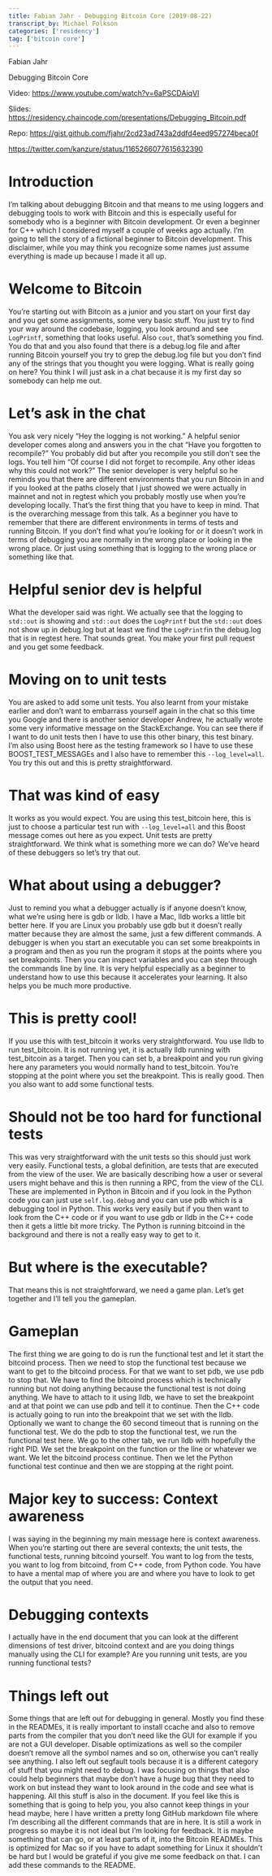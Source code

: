 ```yaml
---
title: Fabian Jahr - Debugging Bitcoin Core (2019-08-22)
transcript_by: Michael Folkson
categories: ['residency']
tag: ['bitcoin core']
---
```


Fabian Jahr

Debugging Bitcoin Core

Video: <https://www.youtube.com/watch?v=6aPSCDAiqVI>

Slides: <https://residency.chaincode.com/presentations/Debugging_Bitcoin.pdf>

Repo: <https://gist.github.com/fjahr/2cd23ad743a2ddfd4eed957274beca0f>

<https://twitter.com/kanzure/status/1165266077615632390>

# Introduction

I’m talking about debugging Bitcoin and that means to me using loggers and debugging tools to work with Bitcoin and this is especially useful for somebody who is a beginner with Bitcoin development. Or even a beginner for C++ which I considered myself a couple of weeks ago actually. I’m going to tell the story of a fictional beginner to Bitcoin development. This disclaimer, while you may think you recognize some names just assume everything is made up because I made it all up.

# Welcome to Bitcoin

You’re starting out with Bitcoin as a junior and you start on your first day and you get some assignments, some very basic stuff. You just try to find your way around the codebase, logging, you look around and see `LogPrintf`, something that looks useful. Also `cout`, that’s something you find. You do that and you also found that there is a debug.log file and after running Bitcoin yourself you try to grep the debug.log file but you don’t find any of the strings that you thought you were logging. What is really going on here? You think I will just ask in a chat because it is my first day so somebody can help me out. 

# Let’s ask in the chat

You ask very nicely “Hey the logging is not working.” A helpful senior developer comes along and answers you in the chat “Have you forgotten to recompile?” You probably did but after you recompile you still don’t see the logs. You tell him “Of course I did not forget to recompile. Any other ideas why this could not work?” The senior developer is very helpful so he reminds you that there are different environments that you run Bitcoin in and if you looked at the paths closely that I just showed we were actually in mainnet and not in regtest which you probably mostly use when you’re developing locally. That’s the first thing that you have to keep in mind. That is the overarching message from this talk. As a beginner you have to remember that there are different environments in terms of tests and running Bitcoin. If you don’t find what you’re looking for or it doesn’t work in terms of debugging you are normally in the wrong place or looking in the wrong place. Or just using something that is logging to the wrong place or something like that.

# Helpful senior dev is helpful

What the developer said was right. We actually see that the logging to `std::out` is showing and `std::out` does the `LogPrintf` but the `std::out` does not show up in debug.log but at least we find the `LogPrintf`in the debug.log that is in regtest here. That sounds great. You make your first pull request and you get some feedback.

# Moving on to unit tests

You are asked to add some unit tests. You also learnt from your mistake earlier and don’t want to embarrass yourself again in the chat so this time you Google and there is another senior developer Andrew, he actually wrote some very informative message on the StackExchange. You can see there if I want to do unit tests then I have to use this other binary, this test binary. I’m also using Boost here as the testing framework so I have to use these BOOST_TEST_MESSAGEs and I also have to remember this `--log_level=all`. You try this out and this is pretty straightforward. 

# That was kind of easy

It works as you would expect. You are using this test_bitcoin here, this is just to choose a particular test run with `--log_level=all` and this Boost message comes out here as you expect. Unit tests are pretty straightforward. We think what is something more we can do? We’ve heard of these debuggers so let’s try that out.

# What about using a debugger?

Just to remind you what a debugger actually is if anyone doesn’t know, what we’re using here is gdb or lldb. I have a Mac, lldb works a little bit better here. If you are Linux you probably use gdb but it doesn’t really matter because they are almost the same, just a few different commands. A debugger is when you start an executable you can set some breakpoints in a program and then as you run the program it stops at the points where you set breakpoints. Then you can inspect variables and you can step through the commands line by line. It is very helpful especially as a beginner to understand how to use this because it accelerates your learning. It also helps you be much more productive.

# This is pretty cool!

If you use this with test_bitcoin it works very straightforward. You use lldb to run test_bitcoin. It is not running yet, it is actually lldb running with test_bitcoin as a target. Then you can set b, a breakpoint and you run giving here any parameters you would normally hand to test_bitcoin. You’re stopping at the point where you set the breakpoint. This is really good. Then you also want to add some functional tests. 

# Should not be too hard for functional tests

This was very straightforward with the unit tests so this should just work very easily. Functional tests, a global definition, are tests that are executed from the view of the user. We are basically describing how a user or several users might behave and this is then running a RPC, from the view of the CLI. These are implemented in Python in Bitcoin and if you look in the Python code you can just use `self.log.debug` and you can use pdb which is a debugging tool in Python. This works very easily but if you then want to look from the C++ code or if you want to use gdb or lldb in the C++ code then it gets a little bit more tricky. The Python is running bitcoind in the background and there is not a really easy way to get to it. 

# But where is the executable? 

That means this is not straightforward, we need a game plan. Let’s get together and I’ll tell you the gameplan.

# Gameplan

The first thing we are going to do is run the functional test and let it start the bitcoind process. Then we need to stop the functional test because we want to get to the bitcoind process. For that we want to set pdb, we use pdb to stop that. We have to find the bitcoind process which is technically running but not doing anything because the functional test is not doing anything. We have to attach to it using lldb, we have to set the breakpoint and at that point we can use pdb and tell it to continue. Then the C++ code is actually going to run into the breakpoint that we set with the lldb. Optionally we want to change the 60 second timeout that is running on the functional test. We do the pdb to stop the functional test, we run the functional test here. We go to the other tab, we run lldb with hopefully the right PID. We set the breakpoint on the function or the line or whatever we want. We let the bitcoind process continue. Then we let the Python functional test continue and then we are stopping at the right point. 

# Major key to success: Context awareness

I was saying in the beginning my main message here is context awareness. When you’re starting out there are several contexts; the unit tests, the functional tests, running bitcoind yourself. You want to log from the tests, you want to log from bitcoind, from C++ code, from Python code. You have to have a mental map of where you are and where you have to look to get the output that you need.

# Debugging contexts

I actually have in the end document that you can look at the different dimensions of test driver, bitcoind context and are you doing things manually using the CLI for example? Are you running unit tests, are you running functional tests?

# Things left out

Some things that are left out for debugging in general. Mostly you find these in the READMEs, it is really important to install ccache and also to remove parts from the compiler that you don’t need like the GUI for example if you are not a GUI developer. Disable optimizations as well so the compiler doesn’t remove all the symbol names and so on, otherwise you can’t really see anything. I also left out segfault tools because it is a different category of stuff that you might need to debug. I was focusing on things that also could help beginners that maybe don’t have a huge bug that they need to work on but instead they want to look around in the code and see what is happening. All this stuff is also in the document. If you feel like this is something that is going to help you, you also cannot keep things in your head maybe, here I have written a pretty long GitHub markdown file where I’m describing all the different commands that are in here. It is still a work in progress so maybe it is not ideal but I’m looking for feedback. It is maybe something that can go, or at least parts of it, into the Bitcoin READMEs. This is optimized for Mac so if you have to adapt something for Linux it shouldn’t be hard but I would be grateful if you give me some feedback on that. I can add these commands to the README.

